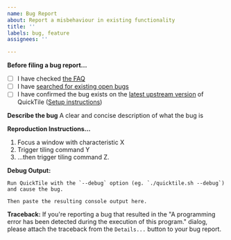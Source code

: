 ```yaml
---
name: Bug Report
about: Report a misbehaviour in existing functionality
title: ''
labels: bug, feature
assignees: ''

---
```


**Before filing a bug report...**
* [ ] I have checked [the FAQ](https://ssokolow.com/quicktile/faq.html)
* [ ] I have [searched for existing open bugs](https://github.com/ssokolow/quicktile/issues)
* [ ] I have confirmed the bug exists on the [latest upstream version](https://github.com/ssokolow/quicktile/archive/refs/heads/master.zip) of QuickTile ([Setup instructions](https://ssokolow.com/quicktile/installation.html))

**Describe the bug**
A clear and concise description of what the bug is

**Reproduction Instructions...**
1. Focus a window with characteristic X
2. Trigger tiling command Y
3. ...then trigger tiling command Z.

**Debug Output:**

```
Run QuickTile with the `--debug` option (eg. `./quicktile.sh --debug`) and cause the bug.

Then paste the resulting console output here.
```

**Traceback:**
If you're reporting a bug that resulted in the "A programming error has been detected during the execution of this program." dialog, please attach the traceback from the `Details...` button to your bug report.

